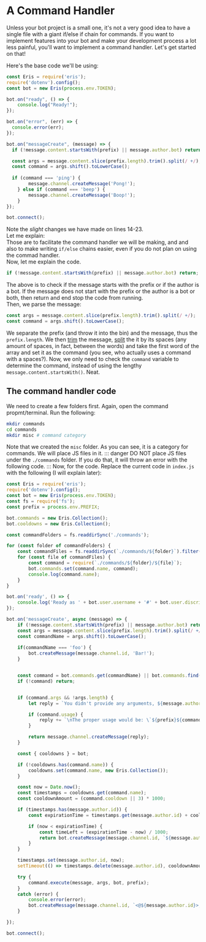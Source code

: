 # A Command Handler
Unless your bot project is a small one, it's not a very good idea to have a single file with a giant if/else if chain for commands. If you want to implement features into your bot and make your development process a lot less painful, you'll want to implement a command handler. Let's get started on that!  <br>

Here's the base code we'll be using:
```js
const Eris = require('eris');
require('dotenv').config();
const bot = new Eris(process.env.TOKEN);

bot.on("ready", () => {
    console.log("Ready!");
});

bot.on("error", (err) => {
  console.error(err);
});

bot.on("messageCreate", (message) => {
  if (!message.content.startsWith(prefix) || message.author.bot) return;

  const args = message.content.slice(prefix.length).trim().split(/ +/);
  const command = args.shift().toLowerCase();
  
  if (command === 'ping') {
		message.channel.createMessage('Pong!');
	} else if (command === 'beep') {
		message.channel.createMessage('Boop!');
	}
});

bot.connect();
```
Note the *slight* changes we have made on lines 14-23. <br>
Let me explain:<br>
Those are to facilitate the command handler we will be making, and and also to make writing `if/else` chains easier, even if you do not plan on using the commad handler. <br>
Now, let me explain the code.

```js
if (!message.content.startsWith(prefix) || message.author.bot) return;
```
The above is to check if the message starts with the prefix or if the author is a bot. If the message does not start with the prefix or the author is a bot or both, then return and end stop the code from running.
<br>
Then, we parse the message:
```js
const args = message.content.slice(prefix.length).trim().split(/ +/);
const command = args.shift().toLowerCase();
```
We separate the prefix (and throw it into the bin) and the message, thus the `prefix.length`. We then [trim](https://www.w3schools.com/jsref/jsref_trim_string.asp) the message, [split](https://www.w3schools.com/jsref/jsref_split.asp) the it by its spaces (any amount of spaces, in fact, between the words) and take the first word of the array and set it as the command (you see, who actually uses a command with a spaces?).
Now, we only need to check the `command` variable to determine the command, instead of using the lengthy `message.content.startsWith()`. Neat.

## The command handler code
We need to create a few folders first.
Again, open the command propmt/terminal. Run the following:
```bash
mkdir commands
cd commands
mkdir misc # command category
```
Note that we created the `misc` folder. As you can see, it is a category for commands. We will place JS files in it. 
::: danger
DO NOT place JS files under the `./commands` folder. If you do that, it will throw an error with the following code.
:::
Now, for the code.
Replace the current code in `index.js` with the following (I will explain later):
```js
const Eris = require('eris');
require('dotenv').config();
const bot = new Eris(process.env.TOKEN);
const fs = require('fs');
const prefix = process.env.PREFIX;

bot.commands = new Eris.Collection();
bot.cooldowns = new Eris.Collection();

const commandFolders = fs.readdirSync('./commands');

for (const folder of commandFolders) {
	const commandFiles = fs.readdirSync(`./commands/${folder}`).filter(file => file.endsWith('.js'));
	for (const file of commandFiles) {
		const command = require(`./commands/${folder}/${file}`);
		bot.commands.set(command.name, command);
		console.log(command.name);
	}
}

bot.on('ready', () => {
	console.log('Ready as ' + bot.user.username + '#' + bot.user.discriminator);
});

bot.on('messageCreate', async (message) => {
	if (!message.content.startsWith(prefix) || message.author.bot) return;
	const args = message.content.slice(prefix.length).trim().split(/ +/);
	const commandName = args.shift().toLowerCase();
  
	if(commandName === 'foo') {
		bot.createMessage(message.channel.id, 'Bar!');
	}


	const command = bot.commands.get(commandName) || bot.commands.find(cmd => cmd.aliases && cmd.aliases.includes(commandName));
	if (!command) return;


	if (command.args && !args.length) {
		let reply = `You didn't provide any arguments, ${message.author.mention}!`;

		if (command.usage) {
			reply += `\nThe proper usage would be: \`${prefix}${command.name} ${command.usage}\``;
		}

		return message.channel.createMessage(reply);
	}

	const { cooldowns } = bot;

	if (!cooldowns.has(command.name)) {
		cooldowns.set(command.name, new Eris.Collection());
	}

	const now = Date.now();
	const timestamps = cooldowns.get(command.name);
	const cooldownAmount = (command.cooldown || 3) * 1000;

	if (timestamps.has(message.author.id)) {
		const expirationTime = timestamps.get(message.author.id) + cooldownAmount;

		if (now < expirationTime) {
			const timeLeft = (expirationTime - now) / 1000;
			return bot.createMessage(message.channel.id, `${message.author.mention}, please wait ${timeLeft.toFixed(1)} more second(s) before reusing the \`${command.name}\` command.`);
		}
	}

	timestamps.set(message.author.id, now);
	setTimeout(() => timestamps.delete(message.author.id), cooldownAmount);

	try {
		command.execute(message, args, bot, prefix);
	}
	catch (error) {
		console.error(error);
		bot.createMessage(message.channel.id, `<@${message.author.id}>, there was an error trying to execute that command!`);
	}

});

bot.connect();
```